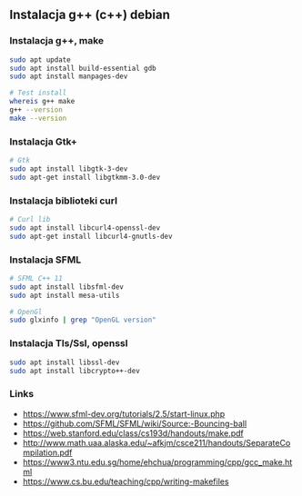 ## Instalacja g++ (c++) debian

### Instalacja g++, make
```bash
sudo apt update
sudo apt install build-essential gdb
sudo apt install manpages-dev

# Test install
whereis g++ make
g++ --version
make --version
```

### Instalacja Gtk+
```bash
# Gtk
sudo apt install libgtk-3-dev
sudo apt-get install libgtkmm-3.0-dev
```

### Instalacja biblioteki curl
```bash
# Curl lib
sudo apt install libcurl4-openssl-dev
sudo apt-get install libcurl4-gnutls-dev
```

### Instalacja SFML
```bash
# SFML C++ 11
sudo apt install libsfml-dev
sudo apt install mesa-utils

# OpenGl
sudo glxinfo | grep "OpenGL version"
```

### Instalacja Tls/Ssl, openssl
```sh
sudo apt install libssl-dev
sudo apt install libcrypto++-dev
```

### Links
 - https://www.sfml-dev.org/tutorials/2.5/start-linux.php
 - https://github.com/SFML/SFML/wiki/Source:-Bouncing-ball
 - https://web.stanford.edu/class/cs193d/handouts/make.pdf
 - http://www.math.uaa.alaska.edu/~afkjm/csce211/handouts/SeparateCompilation.pdf
 - https://www3.ntu.edu.sg/home/ehchua/programming/cpp/gcc_make.html
 - https://www.cs.bu.edu/teaching/cpp/writing-makefiles
